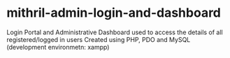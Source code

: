 # mithril-admin-login-and-dashboard
Login Portal and Administrative Dashboard used to access the details of all registered/logged in users
Created using PHP, PDO and MySQL (development environmetn: xampp)
